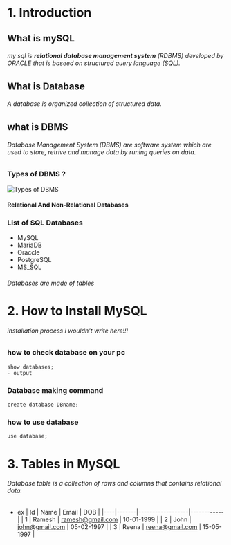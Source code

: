 # 1. Introduction
## What is mySQL
###### my sql is **relational database management system** (RDBMS) developed by ORACLE that is baseed on structured query language (SQL).

## What is Database
###### A database is organized collection of structured data.

## what is DBMS 
###### Database Management System (DBMS) are software system which are used to store, retrive and manage data by runing queries on data.

### Types of DBMS ?
![Types of DBMS](https://github.com/user-attachments/assets/81db2917-b6c3-429c-b842-4907290e5ca0)
#### Relational And Non-Relational Databases

### List of SQL Databases 
- MySQL
- MariaDB
- Oraccle
- PostgreSQL
- MS_SQL

###### Databases are made of tables

# 2. How to Install MySQL
###### installation process i wouldn't write here!!!

### how to check database on your pc
```
show databases;
- output

```
### Database making command 
```
create database DBname;
```
### how to use database 
```
use database;
```
# 3. Tables in MySQL
###### Database table is a collection of rows and columns that contains relational data. 
- ex
| Id | Name  | Email            | DOB        |
|----|-------|------------------|------------|
| 1  | Ramesh | ramesh@gmail.com | 10-01-1999 |
| 2  | John   | john@gmail.com   | 05-02-1997 |
| 3  | Reena  | reena@gmail.com  | 15-05-1997 |
